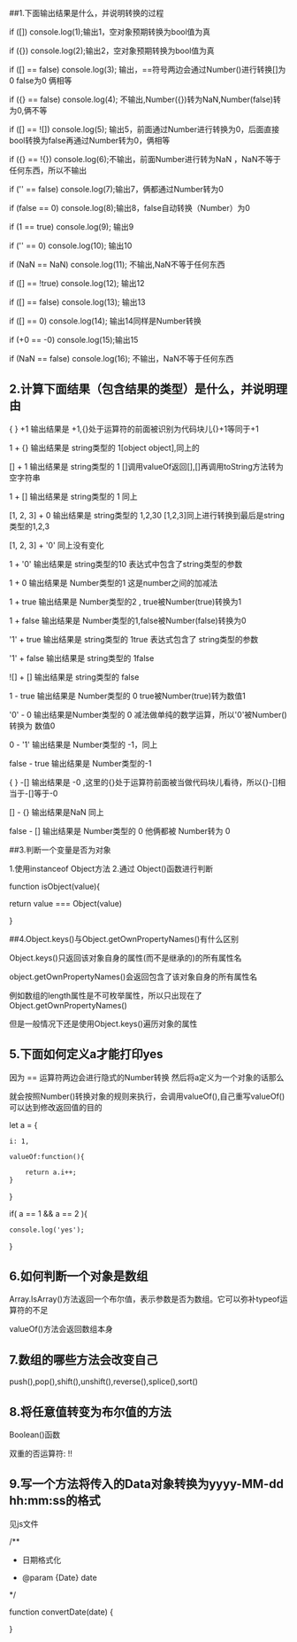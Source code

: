 ##1.下面输出结果是什么，并说明转换的过程

if ([]) console.log(1);输出1，空对象预期转换为bool值为真

if ({}) console.log(2);输出2，空对象预期转换为bool值为真

if ([] == false) console.log(3); 输出，==符号两边会通过Number()进行转换[]为0 false为0 俩相等

if ({} == false) console.log(4); 不输出,Number({})转为NaN,Number(false)转为0,俩不等

if ([] == ![]) console.log(5); 输出5，前面通过Number进行转换为0，后面直接bool转换为false再通过Number转为0，俩相等

if ({} == !{}) console.log(6);不输出，前面Number进行转为NaN ，NaN不等于任何东西，所以不输出

if ('' == false) console.log(7);输出7，俩都通过Number转为0

if (false == 0) console.log(8);输出8，false自动转换（Number）为0

if (1 == true) console.log(9); 输出9

if ('' == 0) console.log(10); 输出10

if (NaN == NaN) console.log(11); 不输出,NaN不等于任何东西

if ([] == !true) console.log(12); 输出12

if ([] == false) console.log(13);  输出13

if ([] == 0) console.log(14); 输出14同样是Number转换

if (+0 == -0) console.log(15);输出15

if (NaN == false) console.log(16); 不输出，NaN不等于任何东西

##  2.计算下面结果（包含结果的类型）是什么，并说明理由

{ } +1  输出结果是 +1,{}处于运算符的前面被识别为代码块儿{}+1等同于+1
 
1 + {}  输出结果是 string类型的 1[object object],同上的

[] + 1  输出结果是 string类型的 1 []调用valueOf返回[],[]再调用toString方法转为空字符串

1 + []  输出结果是 string类型的 1 同上

[1, 2, 3] + 0 输出结果是 string类型的 1,2,30 [1,2,3]同上进行转换到最后是string类型的1,2,3

[1, 2, 3] + '0' 同上没有变化

1 + '0'  输出结果是 string类型的10  表达式中包含了string类型的参数

1 + 0    输出结果是 Number类型的1 这是number之间的加减法

1 + true 输出结果是 Number类型的2 , true被Number(true)转换为1

1 + false 输出结果是 Number类型的1,false被Number(false)转换为0

'1' + true 输出结果是 string类型的 1true 表达式包含了 string类型的参数

'1' + false 输出结果是 string类型的 1false

![] + [] 输出结果是 string类型的 false

1 - true 输出结果是 Number类型的 0 true被Number(true)转为数值1

'0' - 0 输出结果是Number类型的 0 减法做单纯的数学运算，所以'0'被Number()转换为 数值0

0 - '1' 输出结果是 Number类型的 -1，同上

false - true 输出结果是 Number类型的-1

{ } -[] 输出结果是 -0 ,这里的{}处于运算符前面被当做代码块儿看待，所以{}-[]相当于-[]等于-0

[] - {} 输出结果是NaN 同上

false - [] 输出结果是 Number类型的 0 他俩都被 Number转为 0

##3.判断一个变量是否为对象

1.使用instanceof Object方法
2.通过 Object()函数进行判断 

function isObject(value){

return value === Object(value)

}

##4.Object.keys()与Object.getOwnPropertyNames()有什么区别

Object.keys()只返回该对象自身的属性(而不是继承的)的所有属性名

object.getOwnPropertyNames()会返回包含了该对象自身的所有属性名

例如数组的length属性是不可枚举属性，所以只出现在了
Object.getOwnPropertyNames()

但是一般情况下还是使用Object.keys()遍历对象的属性

## 5.下面如何定义a才能打印yes

因为 == 运算符两边会进行隐式的Number转换 然后将a定义为一个对象的话那么

就会按照Number()转换对象的规则来执行，会调用valueOf(),自己重写valueOf()可以达到修改返回值的目的

let a = {

    i: 1,
    
    valueOf:function(){
    
        return a.i++;
    }
    
}

if( a == 1 && a == 2 ){

    console.log('yes');
    
}

## 6.如何判断一个对象是数组

Array.IsArray()方法返回一个布尔值，表示参数是否为数组。它可以弥补typeof运算符的不足

valueOf()方法会返回数组本身

## 7.数组的哪些方法会改变自己

push(),pop(),shift(),unshift(),reverse(),splice(),sort()

## 8.将任意值转变为布尔值的方法

Boolean()函数

双重的否运算符: !!

## 9.写一个方法将传入的Data对象转换为yyyy-MM-dd hh:mm:ss的格式

见js文件

/**

 * 日期格式化
 
 * @param {Date} date 
 
 */
 
function convertDate(date) {

}
